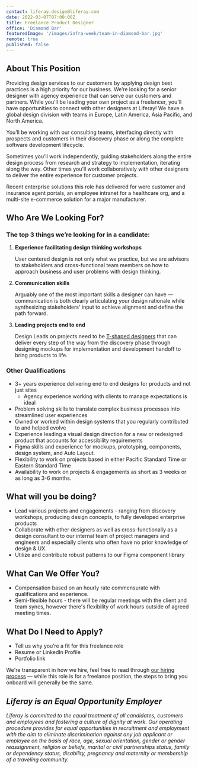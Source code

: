 ```yaml
---
contact: liferay.design@liferay.com
date: 2022-03-07T07:00:00Z
title: Freelance Product Designer
office: 'Diamond Bar'
featuredImage: '/images/infra-week/team-in-diamond-bar.jpg'
remote: true
published: false
---
```


## About This Position

Providing design services to our customers by applying design best practices is a high priority for our business. We’re looking for a senior designer with agency experience that can serve our customers and partners. While you'll be leading your own project as a freelancer, you'll have opportunities to connect with other designers at Liferay! We have a global design division with teams in Europe, Latin America, Asia Pacific, and North America.

You’ll be working with our consulting teams, interfacing directly with prospects and customers in their discovery phase or along the complete software development lifecycle.

Sometimes you’ll work independently, guiding stakeholders along the entire design process from research and strategy to implementation, iterating along the way. Other times you'll work collaboratively with other designers to deliver the entire experience for customer projects.

Recent enterprise solutions this role has delivered for were customer and insurance agent portals, an employee intranet for a healthcare org, and a multi-site e-commerce solution for a major manufacturer.

## Who Are We Looking For?

### The top 3 things we’re looking for in a candidate:

1. **Experience facilitating design thinking workshops**

    User centered design is not only what we practice, but we are advisors to stakeholders and cross-functional team members on how to approach business and user problems with design thinking.

2. **Communication skills**

    Arguably one of the most important skills a designer can have — communication is both clearly articulating your design rationale while synthesizing stakeholders' input to achieve alignment and define the path forward.

3. **Leading projects end to end**

    Design Leads on projects need to be [T-shaped designers](https://chiefexecutive.net/ideo-ceo-tim-brown-t-shaped-stars-the-backbone-of-ideoaes-collaborative-culture__trashed/) that can deliver every step of the way from the discovery phase through designing mockups for implementation and development handoff to bring products to life.

### Other Qualifications

-   3+ years experience delivering end to end designs for products and not just sites
    -   Agency experience working with clients to manage expectations is ideal
-   Problem solving skills to translate complex business processes into streamlined user experiences
-   Owned or worked within design systems that you regularly contributed to and helped evolve
-   Experience leading a visual design direction for a new or redesigned product that accounts for accessibility requirements
-   Figma skills and experience for mockups, prototyping, components, design system, and Auto Layout.
-   Flexibility to work on projects based in either Pacific Standard Time or Eastern Standard Time
-   Availability to work on projects & engagements as short as 3 weeks or as long as 3-6 months.

## What will you be doing?

-   Lead various projects and engagements - ranging from discovery workshops, producing design concepts, to fully developed enterprise products
-   Collaborate with other designers as well as cross-functionally as a design consultant to our internal team of project managers and engineers and especially clients who often have no prior knowledge of design & UX.
-   Utilize and contribute robust patterns to our Figma component library

## What Can We Offer You?

-   Compensation based on an hourly rate commensurate with qualifications and experience.
-   Semi-flexible hours - there will be regular meetings with the client and team syncs, however there's flexibility of work hours outside of agreed meeting times.

## What Do I Need to Apply?

-   Tell us why you’re a fit for this freelance role
-   Resume or LinkedIn Profile
-   Portfolio link

We're transparent in how we hire, feel free to read through [our hiring process](https://liferay.design/articles/2021/how-we-hire/) — while this role is for a freelance position, the steps to bring you onboard will generally be the same.

## _Liferay is an Equal Opportunity Employer_

_Liferay is committed to the equal treatment of all candidates, customers and employees and fostering a culture of dignity at work. Our operating procedure provides for equal opportunities in recruitment and employment with the aim to eliminate discrimination against any job applicant or employee on the basis of race, age, sexual orientation, gender or gender reassignment, religion or beliefs, marital or civil partnerships status, family or dependency status, disability, pregnancy and maternity or membership of a traveling community._
